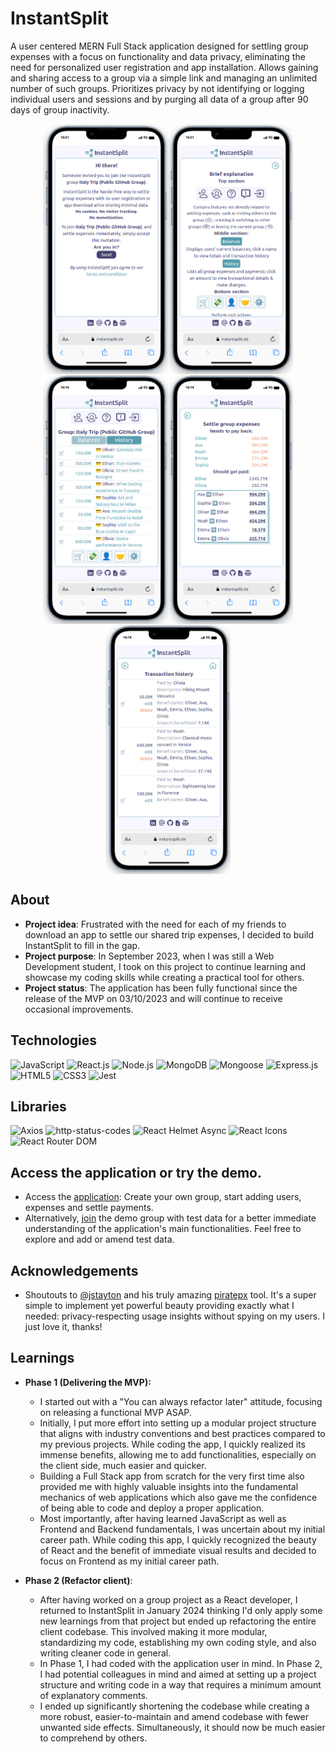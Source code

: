 # InstantSplit

A user centered MERN Full Stack application designed for settling group expenses with a focus on functionality and data privacy, eliminating the need for personalized user registration and app installation. Allows gaining and sharing access to a group via a simple link and managing an unlimited number of such groups. Prioritizes privacy by not identifying or logging individual users and sessions and by purging all data of a group after 90 days of group inactivity.

<div align="center" style="display: flex; flex-wrap: wrap; justify-content: center;">
  <img src="./client/public/app-onboarding1.png" alt="App screenshot1" width="200px">
  <img src="./client/public/app-onboarding2.png" alt="App screenshot2" width="200px">
</div>
<div align="center" style="display: flex; flex-wrap: wrap; justify-content: center;">
  <img src="./client/public/app-image.png" alt="App screenshot3" width="200px">
    <img src="./client/public/app-image2.png" alt="App screenshot4" width="200px">
  <img src="./client/public/app-image3.png" alt="App screenshot5" width="200px">
</div>

## About

- **Project idea**: Frustrated with the need for each of my friends to download an app to settle our shared trip expenses, I decided to build InstantSplit to fill in the gap.
- **Project purpose**: In September 2023, when I was still a Web Development student, I took on this project to continue learning and showcase my coding skills while creating a practical tool for others.
- **Project status**: The application has been fully functional since the release of the MVP on 03/10/2023 and will continue to receive occasional improvements.

## Technologies

![JavaScript](https://img.shields.io/badge/JavaScript-F7DF1E?style=for-the-badge&logo=javascript&logoColor=black)
![React.js](https://img.shields.io/badge/React.js-61DAFB?style=for-the-badge&logo=react&logoColor=black)
![Node.js](https://img.shields.io/badge/Node.js-339933?style=for-the-badge&logo=node.js&logoColor=white)
![MongoDB](https://img.shields.io/badge/MongoDB-47A248?style=for-the-badge&logo=mongodb&logoColor=white)
![Mongoose](https://img.shields.io/badge/Mongoose-47A248?style=for-the-badge&logo=mongoose&logoColor=white)
![Express.js](https://img.shields.io/badge/Express.js-000000?style=for-the-badge&logo=express&logoColor=white)
![HTML5](https://img.shields.io/badge/HTML5-E34F26?style=for-the-badge&logo=html5&logoColor=white)
![CSS3](https://img.shields.io/badge/CSS3-1572B6?style=for-the-badge&logo=css3&logoColor=white)
![Jest](https://img.shields.io/badge/Jest-C21325?style=for-the-badge&logo=jest&logoColor=white)

## Libraries

![Axios](https://img.shields.io/badge/Axios-61DAFB?style=for-the-badge&logo=axios&logoColor=white)
![http-status-codes](https://img.shields.io/badge/http--status--codes-4285F4?style=for-the-badge)
![React Helmet Async](https://img.shields.io/badge/React%20Helmet%20Async-61DAFB?style=for-the-badge&logo=react&logoColor=white)
![React Icons](https://img.shields.io/badge/React%20Icons-61DAFB?style=for-the-badge&logo=react&logoColor=white)
![React Router DOM](https://img.shields.io/badge/React%20Router%20DOM-CA4245?style=for-the-badge&logo=react-router&logoColor=white)

## Access the application or try the demo.

- Access the [application](https://www.instantsplit.de/): Create your own group, start adding users, expenses and settle payments.
- Alternatively, [join](https://instantsplit.de/join-instantsplit-group/Italy%20Trip%20GitHub%20Demo/UO99CWXD) the demo group with test data for a better immediate understanding of the application's main functionalities. Feel free to explore and add or amend test data.

## Acknowledgements

- Shoutouts to [@jstayton](https://github.com/jstayton) and his truly amazing [piratepx](https://github.com/piratepx) tool. It's a super simple to implement yet powerful beauty providing exactly what I needed: privacy-respecting usage insights without spying on my users. I just love it, thanks!

## Learnings

- **Phase 1 (Delivering the MVP):**

  - I started out with a "You can always refactor later" attitude, focusing on releasing a functional MVP ASAP.
  - Initially, I put more effort into setting up a modular project structure that aligns with industry conventions and best practices compared to my previous projects. While coding the app, I quickly realized its immense benefits, allowing me to add functionalities, especially on the client side, much easier and quicker.
  - Building a Full Stack app from scratch for the very first time also provided me with highly valuable insights into the fundamental mechanics of web applications which also gave me the confidence of being able to code and deploy a proper application.
  - Most importantly, after having learned JavaScript as well as Frontend and Backend fundamentals, I was uncertain about my initial career path. While coding this app, I quickly recognized the beauty of React and the benefit of immediate visual results and decided to focus on Frontend as my initial career path.

- **Phase 2 (Refactor client)**:
  - After having worked on a group project as a React developer, I returned to InstantSplit in January 2024 thinking I'd only apply some new learnings from that project but ended up refactoring the entire client codebase. This involved making it more modular, standardizing my code, establishing my own coding style, and also writing cleaner code in general.
  - In Phase 1, I had coded with the application user in mind. In Phase 2, I had potential colleagues in mind and aimed at setting up a project structure and writing code in a way that requires a minimum amount of explanatory comments.
  - I ended up significantly shortening the codebase while creating a more robust, easier-to-maintain and amend codebase with fewer unwanted side effects. Simultaneously, it should now be much easier to comprehend by others.
